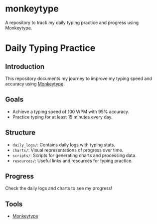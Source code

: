 # monkeytype
A repository to track my daily typing practice and progress using Monkeytype.

# Daily Typing Practice

## Introduction

This repository documents my journey to improve my typing speed and accuracy using [Monkeytype](https://monkeytype.com).

## Goals

- Achieve a typing speed of 100 WPM with 95% accuracy.
- Practice typing for at least 15 minutes every day.

## Structure

- `daily_logs/`: Contains daily logs with typing stats.
- `charts/`: Visual representations of progress over time.
- `scripts/`: Scripts for generating charts and processing data.
- `resources/`: Useful links and resources for typing practice.

## Progress

Check the daily logs and charts to see my progress!

## Tools

- [Monkeytype]((https://monkeytype.com/profile/shravangajula))

